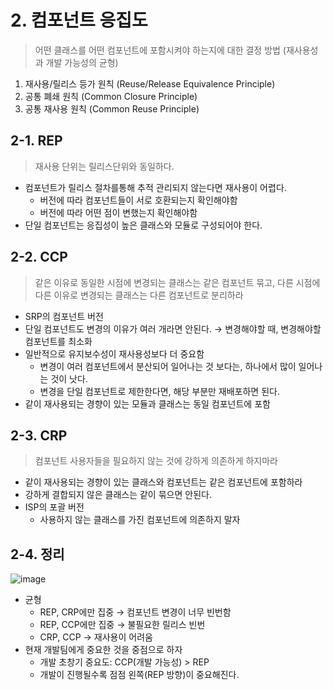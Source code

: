 # 2. 컴포넌트 응집도

> 어떤 클래스를 어떤 컴포넌트에 포함시켜야 하는지에 대한 결정 방법 (재사용성과 개발 가능성의 균형)
> 
1. 재사용/릴리스 등가 원칙 (Reuse/Release Equivalence Principle)
2. 공통 폐쇄 원칙 (Common Closure Principle)
3. 공통 재사용 원칙 (Common Reuse Principle)

## 2-1. REP

> 재사용 단위는 릴리스단위와 동일하다.
> 
- 컴포넌트가 릴리스 절차를통해 추적 관리되지 않는다면 재사용이 어렵다.
    - 버전에 따라 컴포넌트들이 서로 호환되는지 확인해야함
    - 버전에 따라 어떤 점이 변했는지 확인해야함
- 단일 컴포넌트는 응집성이 높은 클래스와 모듈로 구성되어야 한다.

## 2-2. CCP

> 같은 이유로 동일한 시점에 변경되는 클래스는 같은 컴포넌트 묶고, 다른 시점에 다른 이유로 변경되는 클래스는 다른 컴포넌트로 분리하라
> 
- SRP의 컴포넌트 버전
- 단일 컴포넌트도 변경의 이유가 여러 개라면 안된다. → 변경해야할 때, 변경해야할 컴포넌트를 최소화
- 일반적으로 유지보수성이 재사용성보다 더 중요함
    - 변경이 여러 컴포넌트에서 분산되어 일어나는 것 보다는, 하나에서 많이 일어나는 것이 낫다.
    - 변경을 단일 컴포넌트로 제한한다면, 해당 부분만 재배포하면 된다.
- 같이 재사용되는 경향이 있는 모듈과 클래스는 동일 컴포넌트에 포함

## 2-3. CRP

> 컴포넌트 사용자들을 필요하지 않는 것에 강하게 의존하게 하지마라
> 
- 같이 재사용되는 경향이 있는 클래스와 컴포넌트는 같은 컴포넌트에 포함하라
- 강하게 결합되지 않은 클래스는 같이 묶으면 안된다.
- ISP의 포괄 버전
    - 사용하지 않는 클래스를 가진 컴포넌트에 의존하지 말자

## 2-4. 정리

![image](https://github.com/lghihl/CleanCode-Archetecture/assets/75591617/7c4134a0-e468-425e-8d22-578b290cef3b)

- 균형
    - REP, CRP에만 집중 → 컴포넌트 변경이 너무 빈번함
    - REP, CCP에만 집중 → 불필요한 릴리스 빈번
    - CRP, CCP → 재사용이 어려움
- 현재 개발팀에게 중요한 것을 중점으로 하자
    - 개발 초창기 중요도: CCP(개발 가능성) > REP
    - 개발이 진행될수록 점점 왼쪽(REP 방향)이 중요해진다.
